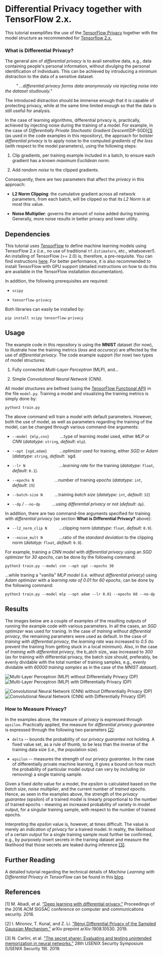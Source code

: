 # Differential Privacy together with TensorFlow 2.x.

This tutorial exemplifies the use of the [TensorFlow Privacy](https://github.com/tensorflow/privacy) together with the model structure as recommended for [Tensorflow 2.x.](https://www.tensorflow.org/)

### What is Differential Privacy? 

The general aim of _differential privacy_ is to avail sensitive data, e.g., data containing people's personal information, without divulging the personal identification of individuals. This can be achieved by introducing a minimum distraction to the data of a sensitive dataset. 

&emsp; &emsp; _"  ...differential privacy forms data anonymously via injecting noise into the dataset studiously."_
     
The introduced distraction should be immense enough that it is capable of protecting privacy, while at the same time limited enough so that the data is still useful for analysis.

In the case of learning algorithms, differential privacy is, practically, achieved by injecting noise during the training of a model. For example, in the case of _Differentially Private Stochastic Gradient Descent_(DP-SGD)[[1]](#references) (as used in the code examples in this repository), the approach for bolster _differential privacy_ is to apply noise to the computed _gradients of the loss_ (with respect to the model parameters), using the following steps:

1. Clip gradients, per training example included in a batch, to ensure each gradient has a known _maximum Euclidean norm_.

2. Add _random noise_ to the clipped gradients.

Consequently, there are two parameters that affect the _privacy_ in this approach:

* __L2 Norm Clipping__: the cumulative gradient across all network parameters, from each batch, will be clipped so that its _L2 Norm_ is at most this value.

* __Noise Multiplier__: governs the amount of noise added during training. Generally, more noise results in better privacy and lower utility.

## Dependencies

This tutorial uses [TensorFlow](https://www.tensorflow.org/) to define machine learning models using TensorFlow 2.x (i.e., no use of traditional `tf.Estimators`, etc., whatsoever!). An installing of TensorFlow (>= 2.0) is, therefore, a pre-requisite. You can find instructions [here](https://www.tensorflow.org/install/). For better performance, it is also recommended to install TensorFlow with GPU support (detailed instructions on how to do this are available in the TensorFlow installation documentation).

In addition, the following prerequisites are required:

* `scipy`

* `tensorflow-privacy`
 
Both libraries can easily be installed by:

```
pip install scipy tensorflow-privacy
```

## Usage

The example code in this repository is using the __MNIST__ dataset (for now), to illustrate how the training metrics (_loss_ and _accuracy_) are affected by the use of _differential privacy_. The code example support (for now) two types of model structures: 

1. Fully connected _Multi-Layer Perceptron_ (MLP), and... 

2. Simple _Convolutional Neural Network_ (CNN). 

All model structures are befined (using the [TensorFlow Functional API](https://www.tensorflow.org/guide/keras/functional)) in the file `model.py`. Training a model and visualizing the training metrics is simply done by:

    python3 train.py

The above command will train a model with default parameters. However, both the use of model, as well as parameters regarding the training of the model, can be changed through various command-line arguments:

*  `--model {mlp,cnn}` &emsp; &emsp;...type of learning model used, either _MLP_ or _CNN_ (_datatype:_ `string`, _default_: `mlp`).  

*  `--opt {sgd,adam}` &emsp; &emsp; ..._optimizer_ used for training, either _SGD_ or _Adam_ (_datatype:_ `string`, _default_: `sgd.

*  `--lr N` &emsp; &emsp; &emsp; &emsp; &emsp; &emsp; ..._learning rate_ for the training  (_datatype:_ `float`, _default_: `0.1`).

*  `--epochs N`&emsp; &emsp; &emsp; &emsp;...number of training _epochs_ (_datatype:_ `int`, _default_: `15`) 

*  `--batch-size N` &emsp; &emsp;  ...training _batch size_ (_datatype:_ `int`, _default_: `32`)

*  `--dp` / `--no-dp` &emsp; &emsp; ...using _differential privacy_ or not (_default_: `dp`).

In addition, there are two command-line arguments specified for training with _differential privacy_ (se section __What is Differential Privacy?__ above):
  
*  `--l2_norm_clip N` &emsp; &emsp; ...clipping norm (_datatype:_ `float`, _default_: `0.9`).

*  `--noise_mult N` &emsp; &emsp; &emsp;...ratio of the _standard deviation_ to the clipping norm (_datatyp:_ `float`, _default_: `0.9`).

For example, training a _CNN model_ with _differential privacy_ using an _SGD optimizer_ for _30 epochs_, can be done by the following command:

    python3 train.py --model cnn --opt sgd --epochs 30

  ...while traning a "vanilla" _MLP model_ (i.e. without _differential privacy_) using _Adam optimizer_ with a _learning rate of 0.01_ for _60 epochs_, can be done by the following command:
  
    python3 train.py --model mlp --opt adam --lr 0.01 --epochs 60 --no-dp 

## Results

The images below are a couple of examples of the resulting outputs of running the example code with various parameters. In all the cases, an _SGD optimizer_ was used for traning. In the case of _training without differential privacy_, the remaining parameters were used as default. In the case of _training with differential privacy_, the _learning rate_ was increased to _0.5_ (to prevent the training from getting stuck in a local minimum). Also, in the case of _training with differential privacy_, the b_atch size_ was increased to _300_ (as for training with differential privacy, the batch size should, preferably, be evenly dividable with the total number of training samples, e.g., evenly dividable with _60000 training samples_ as in the case of the _MNIST dataset_). 

![](./images/mlp_no-dp.png "Multi-Layer Perceptron (MLP) without Differentially Privacy (DP)") ![](./images/mlp_dp.png "Multi-Layer Perceptron (MLP) with Differentially Privacy (DP)") 

![](./images/cnn_no-dp.png "Convolutional Neural Network (CNN) without Differentially Privacy (DP)") ![](./images/cnn_dp.png "Convolutional Neural Network (CNN) with Differentially Privacy (DP)") 

### How to Measure Privacy? 

In the examples above, the measure of _privacy_ is expressed through `epsilon`. Practically applied, the measure for _differential privacy guarantee_ is expressed through the following two parameters [[2]](#references):

* `delta` -- bounds the probability of our _privacy guarantee_ not holding. A fixed value set, as a rule of thumb, to be less than the inverse of the training data size (i.e., the population size).

* `epsilon` -- measures the strength of our _privacy guarantee_. In the case of differentially private machine learning, it gives a bound on how much the probability of particular model output can vary by including (or removing) a single training sample.  

Given a fixed _delta_ value for a model, the _epsilon_ is calculated based on the _batch size_, _noise multiplier_, and the current number of _trained epochs_. Hence, as seen in the examples above, the strength of the _privacy guarantee_ (_epsilon_) of a trained model is linearly proportional to the number of trained epochs - meaning an increased probability of variety in model output, for a singular training sample, with respect to the number of trained epochs. 

Interpreting the _epsilon_ value is, however, at times difficult. The value is merely an _indication of privacy_ for a trained model. In reality, the likelihood of a certain output for a single training sample must further be confirmed, e.g., by purposely insert secrets in the training dataset and measure the likelihood that those secrets are leaked during inference [[3]](#references).

## Further Reading

A detailed tutorial regarding the technical details of _Machine Learning with Differential Privacy in TensorFlow_ can be found in this [blog](http://www.cleverhans.io/privacy/2019/03/26/machine-learning-with-differential-privacy-in-tensorflow.html).

## References
[1] M. Abadi, et al. ["Deep learning with differential privacy."](https://dl.acm.org/doi/pdf/10.1145/2976749.2978318?casa_token=HLroUey_9GQAAAAA:XJpCJz8GF9AZFuOaMoDEqy-aKWpnYUKBHhPy1bwvP709x0l6ofIs_NuhAyhd5pDsxxOxBwLc_kk) Proceedings of the 2016 ACM SIGSAC conference on computer and communications security. 2016.

[2] I. Mironov, T. Kunal, and Z. Li. ["Rényi Differential Privacy of the Sampled Gaussian Mechanism."](https://arxiv.org/pdf/1908.10530.pdf) arXiv preprint arXiv:1908.10530. 2019.

[3] N. Carlini, et al. ["The secret sharer: Evaluating and testing unintended memorization in neural networks."](https://www.usenix.org/system/files/sec19-carlini.pdf) 28th USENIX Security Symposium (USENIX Security 19). 2019.
